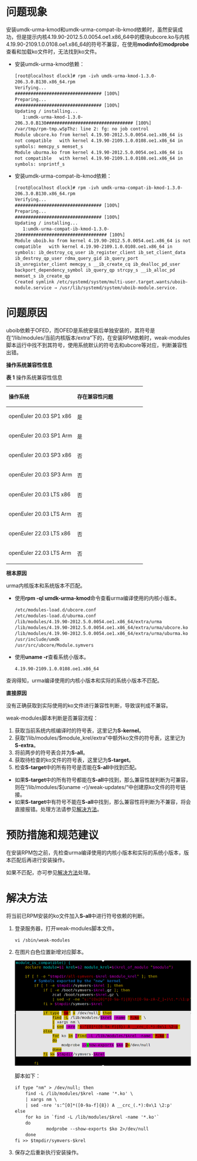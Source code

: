 # 问题现象<a name="ZH-CN_TOPIC_0000001792578289"></a>

安装umdk-urma-kmod和umdk-urma-compat-ib-kmod依赖时，虽然安装成功，但是提示内核4.19.90-2012.5.0.0054.oe1.x86\_64中的模块ubcore.ko与内核4.19.90-2109.1.0.0108.oe1.x86\_64的符号不兼容，在使用**modinfo**和**modprobe**查看和加载ko文件时，无法找到ko文件。

-   安装umdk-urma-kmod依赖：

    ```
    [root@localhost dlock]# rpm -ivh umdk-urma-kmod-1.3.0-206.3.0.B130.x86_64.rpm 
    Verifying...                          ################################# [100%]
    Preparing...                          ################################# [100%]
    Updating / installing...
       1:umdk-urma-kmod-1.3.0-206.3.0.B130################################# [100%]
    /var/tmp/rpm-tmp.wSpThz: line 2: fg: no job control
    Module ubcore.ko from kernel 4.19.90-2012.5.0.0054.oe1.x86_64 is not compatible   with kernel 4.19.90-2109.1.0.0108.oe1.x86_64 in symbols: memcpy_s memset_s
    Module uburma.ko from kernel 4.19.90-2012.5.0.0054.oe1.x86_64 is not compatible   with kernel 4.19.90-2109.1.0.0108.oe1.x86_64 in symbols: snprintf_s
    ```

-   安装umdk-urma-compat-ib-kmod依赖：

    ```
    [root@localhost dlock]# rpm -ivh umdk-urma-compat-ib-kmod-1.3.0-206.3.0.B130.x86_64.rpm 
    Verifying...                          ################################# [100%]
    Preparing...                          ################################# [100%]
    Updating / installing...
       1:umdk-urma-compat-ib-kmod-1.3.0-20################################# [100%]
    Module uboib.ko from kernel 4.19.90-2012.5.0.0054.oe1.x86_64 is not compatible   with kernel 4.19.90-2109.1.0.0108.oe1.x86_64 in symbols: ib_destroy_cq_user ib_register_client ib_set_client_data ib_destroy_qp_user rdma_query_gid ib_query_port ib_unregister_client memcpy_s __ib_create_cq ib_dealloc_pd_user backport_dependency_symbol ib_query_qp strcpy_s __ib_alloc_pd memset_s ib_create_qp
    Created symlink /etc/systemd/system/multi-user.target.wants/uboib-module.service → /usr/lib/systemd/system/uboib-module.service.
    ```

# 问题原因<a name="ZH-CN_TOPIC_0000001745738600"></a>

uboib依赖于OFED，而OFED是系统安装后单独安装的，其符号是在“/lib/modules/当前内核版本/extra“下的，在安装RPM依赖时，weak-modules脚本运行中找不到其符号，使用系统默认的符号去和ubcore等对应，判断兼容性出错。

**操作系统兼容性信息<a name="section10808359184915"></a>**

**表 1**  操作系统兼容性信息

<a name="table288711225504"></a>
<table><thead align="left"><tr id="row158871322155020"><th class="cellrowborder" valign="top" width="50%" id="mcps1.2.3.1.1"><p id="p7864203111506"><a name="p7864203111506"></a><a name="p7864203111506"></a>操作系统</p>
</th>
<th class="cellrowborder" valign="top" width="50%" id="mcps1.2.3.1.2"><p id="p18642031115015"><a name="p18642031115015"></a><a name="p18642031115015"></a>存在兼容性问题</p>
</th>
</tr>
</thead>
<tbody><tr id="row6887322155012"><td class="cellrowborder" valign="top" width="50%" headers="mcps1.2.3.1.1 "><p id="p98641031185012"><a name="p98641031185012"></a><a name="p98641031185012"></a>openEuler 20.03 SP1 x86</p>
</td>
<td class="cellrowborder" valign="top" width="50%" headers="mcps1.2.3.1.2 "><p id="p386443113507"><a name="p386443113507"></a><a name="p386443113507"></a>是</p>
</td>
</tr>
<tr id="row788712225508"><td class="cellrowborder" valign="top" width="50%" headers="mcps1.2.3.1.1 "><p id="p1786573195020"><a name="p1786573195020"></a><a name="p1786573195020"></a>openEuler 20.03 SP1 Arm</p>
</td>
<td class="cellrowborder" valign="top" width="50%" headers="mcps1.2.3.1.2 "><p id="p20865113112505"><a name="p20865113112505"></a><a name="p20865113112505"></a>是</p>
</td>
</tr>
<tr id="row1188714229502"><td class="cellrowborder" valign="top" width="50%" headers="mcps1.2.3.1.1 "><p id="p78651631195014"><a name="p78651631195014"></a><a name="p78651631195014"></a>openEuler 20.03 SP3 x86</p>
</td>
<td class="cellrowborder" valign="top" width="50%" headers="mcps1.2.3.1.2 "><p id="p9866431115015"><a name="p9866431115015"></a><a name="p9866431115015"></a>否</p>
</td>
</tr>
<tr id="row16887132217502"><td class="cellrowborder" valign="top" width="50%" headers="mcps1.2.3.1.1 "><p id="p886718312501"><a name="p886718312501"></a><a name="p886718312501"></a>openEuler 20.03 SP3 Arm</p>
</td>
<td class="cellrowborder" valign="top" width="50%" headers="mcps1.2.3.1.2 "><p id="p18867231115014"><a name="p18867231115014"></a><a name="p18867231115014"></a>否</p>
</td>
</tr>
<tr id="row188871222505"><td class="cellrowborder" valign="top" width="50%" headers="mcps1.2.3.1.1 "><p id="p086783112508"><a name="p086783112508"></a><a name="p086783112508"></a>openEuler 20.03 LTS x86</p>
</td>
<td class="cellrowborder" valign="top" width="50%" headers="mcps1.2.3.1.2 "><p id="p1867173175020"><a name="p1867173175020"></a><a name="p1867173175020"></a>否</p>
</td>
</tr>
<tr id="row14888922195018"><td class="cellrowborder" valign="top" width="50%" headers="mcps1.2.3.1.1 "><p id="p7867173175016"><a name="p7867173175016"></a><a name="p7867173175016"></a>openEuler 20.03 LTS Arm</p>
</td>
<td class="cellrowborder" valign="top" width="50%" headers="mcps1.2.3.1.2 "><p id="p1286733113501"><a name="p1286733113501"></a><a name="p1286733113501"></a>否</p>
</td>
</tr>
<tr id="row16888192210505"><td class="cellrowborder" valign="top" width="50%" headers="mcps1.2.3.1.1 "><p id="p128672031205012"><a name="p128672031205012"></a><a name="p128672031205012"></a>openEuler 22.03 LTS x86</p>
</td>
<td class="cellrowborder" valign="top" width="50%" headers="mcps1.2.3.1.2 "><p id="p18867931105018"><a name="p18867931105018"></a><a name="p18867931105018"></a>否</p>
</td>
</tr>
<tr id="row834016155211"><td class="cellrowborder" valign="top" width="50%" headers="mcps1.2.3.1.1 "><p id="p1934016610523"><a name="p1934016610523"></a><a name="p1934016610523"></a>openEuler 22.03 LTS Arm</p>
</td>
<td class="cellrowborder" valign="top" width="50%" headers="mcps1.2.3.1.2 "><p id="p8340136105212"><a name="p8340136105212"></a><a name="p8340136105212"></a>否</p>
</td>
</tr>
</tbody>
</table>

**根本原因<a name="section15471185032115"></a>**

urma内核版本和系统版本不匹配。

-   使用**rpm -ql umdk-urma-kmod**命令查看urma编译使用的内核小版本。

    ```
    /etc/modules-load.d/ubcore.conf
    /etc/modules-load.d/uburma.conf
    /lib/modules/4.19.90-2012.5.0.0054.oe1.x86_64/extra/urma
    /lib/modules/4.19.90-2012.5.0.0054.oe1.x86_64/extra/urma/ubcore.ko
    /lib/modules/4.19.90-2012.5.0.0054.oe1.x86_64/extra/urma/uburma.ko
    /usr/include/umdk
    /usr/src/ubcore/Module.symvers
    ```

-   使用**uname -r**查看系统小版本。

    ```
    4.19.90-2109.1.0.0108.oe1.x86_64
    ```

查询得知，urma编译使用的内核小版本和实际的系统小版本不匹配。

**直接原因<a name="section2073617383186"></a>**

没有正确获取到实际使用的ko文件进行兼容性判断，导致误判成不兼容。

weak-modules脚本判断是否兼容流程：

1.  获取当前系统内核编译时的符号表，这里记为**S-kernel**。
2.  获取“/lib/modules/$module\_krel/extra“中额外ko文件的符号表，这里记为**S-extra**。
3.  将前两步的符号表合并为**S-all**。
4.  获取待检查的ko文件的符号表，这里记为**S-target**。
5.  检查**S-target**中的所有符号是否能在**S-all**中找到匹配。

-   如果**S-target**中的所有符号都能在**S-all**中找到，那么兼容性就判断为可兼容，则在“/lib/modules/$\(uname -r\)/weak-updates/“中创建原ko文件的符号链接。
-   如果**S-target**中有符号不能在**S-all**中找到，那么兼容性将判断为不兼容，将会直接报错。处理方法请参见[解决方法](解决方法.md)。

# 预防措施和规范建议<a name="ZH-CN_TOPIC_0000001792658541"></a>

在安装RPM包之前，先检查urma编译使用的内核小版本和实际的系统小版本，版本匹配后再进行安装操作。

如果不匹配，亦可参见[解决方法](解决方法.md)处理。

# 解决方法<a name="ZH-CN_TOPIC_0000001745579444"></a>

将当前已RPM安装的ko文件加入**S-all**中进行符号依赖的判断。

1.  登录服务器，打开weak-modules脚本文件。

    ```
    vi /sbin/weak-modules
    ```

2.  在图片白色位置新增对应脚本。

    ![](figures/weak.png)

    脚本如下：

    ```
    if type "nm" > /dev/null; then
        find -L /lib/modules/$krel -name '*.ko' \
        | xargs nm \
        | sed -nre 's:^[0]*([0-9a-f]{8}) A __crc_(.*):0x\1 \2:p'
    else
        for ko in `find -L /lib/modules/$krel -name '*.ko'`
        do
                modprobe --show-exports $ko 2>/dev/null
        done
    fi >> $tmpdir/symvers-$krel
    ```

3.  保存之后重新执行安装操作。

